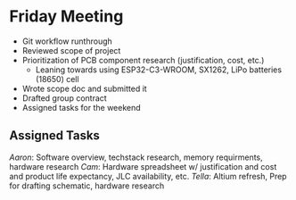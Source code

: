 # Friday Meeting

- Git workflow runthrough
- Reviewed scope of project
- Prioritization of PCB component research (justification, cost, etc.)
  - Leaning towards using ESP32-C3-WROOM, SX1262, LiPo batteries (18650) cell
- Wrote scope doc and submitted it
- Drafted group contract
- Assigned tasks for the weekend

## Assigned Tasks

*Aaron*: Software overview, techstack research, memory requirments, hardware research
*Cam*: Hardware spreadsheet w/ justification and cost and product life expectancy, JLC availability, etc.
*Tella*: Altium refresh, Prep for drafting schematic, hardware research
